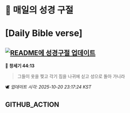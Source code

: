 # 🙏 매일의 성경 구절
# [Daily Bible verse]
## [![README에 성경구절 업데이트](https://github.com/DONGSUKA/first_test/actions/workflows/update-readme-bible.yml/badge.svg)](https://github.com/DONGSUKA/first_test/actions/workflows/update-readme-bible.yml)
<!-- START_BIBLE_VERSE -->
📖 **창세기 44:13**
> 그들이 옷을 찢고 각기 짐을 나귀에 싣고 성으로 돌아 가니라

🕊️ _업데이트 시각: 2025-10-20 23:17:24 KST_
  <!-- END_BIBLE_VERSE -->
## GITHUB_ACTION
